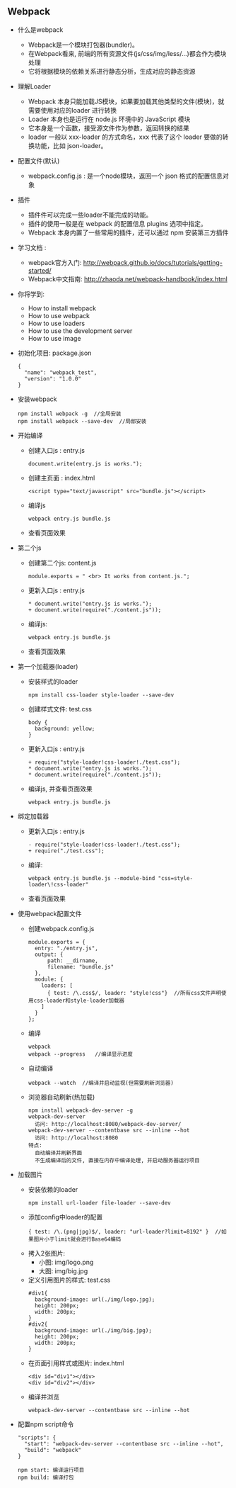 ## Webpack
  * 什么是webpack
  
    * Webpack是一个模块打包器(bundler)。
    * 在Webpack看来, 前端的所有资源文件(js/css/img/less/...)都会作为模块处理
    * 它将根据模块的依赖关系进行静态分析，生成对应的静态资源
  * 理解Loader
    * Webpack 本身只能加载JS模块，如果要加载其他类型的文件(模块)，就需要使用对应的loader 进行转换
    * Loader 本身也是运行在 node.js 环境中的 JavaScript 模块
    * 它本身是一个函数，接受源文件作为参数，返回转换的结果
    * loader 一般以 xxx-loader 的方式命名，xxx 代表了这个 loader 要做的转换功能，比如 json-loader。
  * 配置文件(默认)
    * webpack.config.js : 是一个node模块，返回一个 json 格式的配置信息对象
  * 插件
    * 插件件可以完成一些loader不能完成的功能。
    * 插件的使用一般是在 webpack 的配置信息 plugins 选项中指定。
    * Webpack 本身内置了一些常用的插件，还可以通过 npm 安装第三方插件
* 学习文档 : 
  * webpack官方入门: http://webpack.github.io/docs/tutorials/getting-started/
  * Webpack中文指南: http://zhaoda.net/webpack-handbook/index.html
* 你将学到:
  * How to install webpack
  * How to use webpack
  * How to use loaders
  * How to use the development server
  * How to use image
* 初始化项目: package.json
  ```   
  {
    "name": "webpack_test",
    "version": "1.0.0"
  } 
  ```
* 安装webpack
  ```
  npm install webpack -g  //全局安装
  npm install webpack --save-dev  //局部安装
  ```
* 开始编译
  * 创建入口js : entry.js
    ```
    document.write(entry.js is works.");
    ```
  * 创建主页面 : index.html
    ```
    <script type="text/javascript" src="bundle.js"></script>
    ```
  * 编译js
    ```
    webpack entry.js bundle.js
    ```
  * 查看页面效果
* 第二个js
  * 创建第二个js: content.js
    ```
    module.exports = " <br> It works from content.js.";
    ```
  * 更新入口js : entry.js
    ```
    * document.write("entry.js is works.");
    + document.write(require("./content.js"));
    ```
  * 编译js:
    ```
    webpack entry.js bundle.js
    ```
  * 查看页面效果
* 第一个加载器(loader)
  * 安装样式的loader
    ```
    npm install css-loader style-loader --save-dev
    ```
  * 创建样式文件: test.css
    ```
    body {
      background: yellow;
    }
    ```
  * 更新入口js : entry.js
    ```
    + require("style-loader!css-loader!./test.css");
    * document.write("entry.js is works.");
    * document.write(require("./content.js"));
    ```
  * 编译js, 并查看页面效果
    ```
    webpack entry.js bundle.js
    ```
* 绑定加载器
  * 更新入口js : entry.js
    ```
    - require("style-loader!css-loader!./test.css");
    + require("./test.css");
    ```
  * 编译:
    ```
    webpack entry.js bundle.js --module-bind "css=style-loader\!css-loader"
    ```
  * 查看页面效果
* 使用webpack配置文件
  * 创建webpack.config.js
    ```
    module.exports = {
      entry: "./entry.js",
      output: {
          path: __dirname,
          filename: "bundle.js"
      },
      module: {
        loaders: [
          { test: /\.css$/, loader: "style!css"}  //所有css文件声明使用css-loader和style-loader加载器
        ]
      }
    };
    ```
  * 编译
    ```
    webpack
    webpack --progress   //编译显示进度
    ```
  * 自动编译
    ```
    webpack --watch  //编译并启动监视(但需要刷新浏览器)
    ```
  * 浏览器自动刷新(热加载)
    ```
    npm install webpack-dev-server -g
    webpack-dev-server
      访问: http://localhost:8080/webpack-dev-server/
    webpack-dev-server --contentbase src --inline --hot
      访问: http://localhost:8080
    特点:
      自动编译并刷新界面
      不生成编译后的文件, 直接在内存中编译处理, 并启动服务器运行项目
    ```
* 加载图片
    * 安装依赖的loader
      ```
      npm install url-loader file-loader --save-dev
      ```
    * 添加config中loader的配置
      ```
      { test: /\.(png|jpg)$/, loader: "url-loader?limit=8192" }  //如果图片小于limit就会进行Base64编码
      ```
    * 拷入2张图片: 
      * 小图: img/logo.png
      * 大图: img/big.jpg
    * 定义引用图片的样式: test.css
      ```
      #div1{
        background-image: url(./img/logo.jpg);
        height: 200px;
        width: 200px;
      }
      #div2{
        background-image: url(./img/big.jpg);
        height: 200px;
        width: 200px;
      }
      ```
    * 在页面引用样式或图片: index.html
      ```
      <div id="div1"></div>
      <div id="div2"></div>
      ```
    * 编译并浏览
      ```
      webpack-dev-server --contentbase src --inline --hot
      ```
* 配置npm script命令
  ```
  "scripts": {
    "start": "webpack-dev-server --contentbase src --inline --hot",
    "build": "webpack"
  }
 
  npm start: 编译运行项目
  npm build: 编译打包
  ```